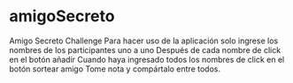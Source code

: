 # amigoSecreto
Amigo Secreto Challenge
Para hacer uso de la aplicación solo ingrese los nombres de los participantes uno a uno
Después de cada nombre de click en el botón añadir
Cuando haya ingresado todos los nombres de click en el botón sortear amigo
Tome nota y compártalo entre todos. 
